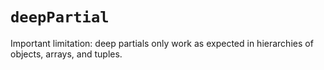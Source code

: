 # `deepPartial`

Important limitation: deep partials only work as expected in hierarchies of objects, arrays, and tuples.
